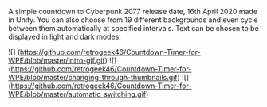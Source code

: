 A simple countdown to Cyberpunk 2077 release date, 16th April 2020 made in Unity. You can also choose from 19 different backgrounds and even cycle between them automatically at specified intervals. Text can be chosen to be displayed in light and dark modes.

![] (https://github.com/retrogeek46/Countdown-Timer-for-WPE/blob/master/intro-gif.gif)
![] (https://github.com/retrogeek46/Countdown-Timer-for-WPE/blob/master/changing-through-thumbnails.gif)
![] (https://github.com/retrogeek46/Countdown-Timer-for-WPE/blob/master/automatic_switching.gif)
